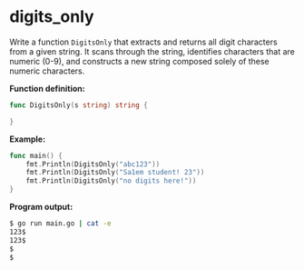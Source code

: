 # digits_only


Write a function `DigitsOnly` that extracts and returns all digit characters from a given string. It scans through the string, identifies characters that are numeric (0-9), and constructs a new string composed solely of these numeric characters.

**Function definition:**

```go
func DigitsOnly(s string) string {

}
```

**Example:**

```go
func main() {
    fmt.Println(DigitsOnly("abc123"))
    fmt.Println(DigitsOnly("Sa1em student! 23"))
    fmt.Println(DigitsOnly("no digits here!"))
}
```

**Program output:**

```sh
$ go run main.go | cat -e
123$
123$
$
$
```
